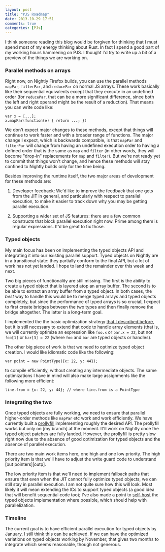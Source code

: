 ```yaml
---
layout: post
title: "PJS Roadmap"
date: 2013-10-29 17:51
comments: true
categories: [PJs]
---
```

I think someone reading this blog would be forgiven for thinking that
I must spend most of my energy thinking about Rust. In fact I spend a
good part of my working hours hammering on PJS. I thought I'd try to
write up a bit of a preview of the things we are working on.

### Parallel methods on arrays

Right now, on Nightly Firefox builds, you can use the parallel methods
`mapPar`, `filterPar`, and `reducePar` on normal JS arrays. These work
basically like their sequential equivalents except that they execute
in an undefined order (for `reducePar`, that can be a more significant
difference, since both the left and right operand might be the result
of a reduction). That means you can write code like:

    var x = [...];
    x.mapPar(function(e) { return ...; })
    
We don't expect major changes to these methods, except that things
will continue to work faster and with a broader range of functions.
The major change I expect, which is backwards compatible, is that
`mapPar` and `filterPar` will change from having an undefined
execution order to having a defined order that is the same as `map`
and `filter` (in other words, they will become "drop-in" replacements
for `map` and `filter`). But we're not ready yet to commit that things
won't change, and hence these methods will stay confined to Nightly
builds only for the time being.

Besides improving the runtime itself, the two major areas of development
for these methods are:

1. Developer feedback: We'd like to improve the feedback that
   one gets from the JIT in general, and particularly with respect to
   parallel execution, to make it easier to track down why you may
   be getting parallel execution.
   
2. Supporting a wider set of JS features: there are a few common
   constructs that block parallel execution right now. Prime among
   them is regular expressions. It'd be great to fix those.
   
### Typed objects

My main focus has been on implementing the typed objects API and
integrating it into our existing parallel support. Typed objects on
Nightly are in a transitional state: they partially conform to the
final API, but a lot of work has not yet landed. I hope to land the
remainder over this week and next.

Two big pieces of functionality are still missing. The first is the
ability to create a typed object that is layered atop an array buffer.
The second is to be able to extract an array buffer from a typed
object.  In both cases, the *best* way to handle this would be to
merge typed arrays and typed objects completely, but since the
performance of typed arrays is so crucial, I expect to first create
bridges between the two types and then finally remove the bridge
altogether. The latter is a long-term goal.

I implemented the the basic optimization strategy
[that I described before][pp], but it is still necessary to extend
that code to handle array elements (that is, we will currently
optimize an expression like `foo.x` or `bar.x = 22`, but not `foo[1]`
or `bar[3] = 22` (where `foo` and `bar` are typed objects or handles).

The other big piece of work is that we need to optimize typed object
creation. I would like idiomatic code like the following:

    var point = new PointType({x: 22, y: 44});

to compile efficiently, without creating any intermediate objects. The
same optimizations I have in mind will also make large assignments
like the following more efficient:

    line.from = {x: 22, y: 44}; // where line.from is a PointType
   
### Integrating the two

Once typed objects are fully working, we need to ensure that parallel
higher-order methods like `mapPar` etc work and work efficiently.  We
have currently built a [prollyfill] implementing roughly the desired
API. The prollyfill works but only on [my branch] at the moment. It'll
work on Nightly once the typed object patches are fully
landed. However, the prollyfill is pretty slow right now due to the
absence of good optimization for typed objects and the absence of
parallel execution.

There are two main work items here, one high and one low priority.
The high priority item is that we'll have to adjust the write guard
code to understand [out pointers][outp].

The low priority item is that we'll need to implement fallback paths
that ensure that even when the JIT cannot fully optimize typed
objects, we can still stay in parallel execution. I am not quite sure
how this will look. Most likely it will mean extending the ICs to
support typed objects (a good idea that will benefit sequential code
too); I've also made a point to [self-host] the typed objects
implementation where possible, which should help with parallelization.

### Timeline

The current goal is to have efficient parallel execution for typed
objects by January. I still think this can be achieved. If we can have
the optimized variations on typed objects working by November, that
gives two months to integrate which seems reasonable, though not
generous.

[pp]: http://smallcultfollowing.com/babysteps/blog/2013/07/19/integrating-binary-data-and-type-inference-in-spidermonkey/
[prollyfill]: https://github.com/nikomatsakis/pjs-polyfill
[self-host]: https://bugzilla.mozilla.org/show_bug.cgi?id=898362
